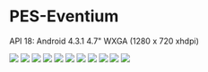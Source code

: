 # PES-Eventium #

API 18: Android 4.3.1 4.7" WXGA (1280 x 720 xhdpi)

![](http://i.imgur.com/pgBSjjK.png)
![](http://i.imgur.com/QE6QwMj.png)
![](http://i.imgur.com/G07jB8o.png)
![](http://i.imgur.com/4qw3Dbz.png)
![](http://i.imgur.com/6ViGtom.png)
![](http://i.imgur.com/yNBCSbA.png)
![](http://i.imgur.com/w1Yv3yI.png)
![](http://i.imgur.com/D0xsb2z.png)
![](http://i.imgur.com/BMO78St.png)
![](http://i.imgur.com/SR8ozTJ.png)
![](http://i.imgur.com/Z988jIM.png)
